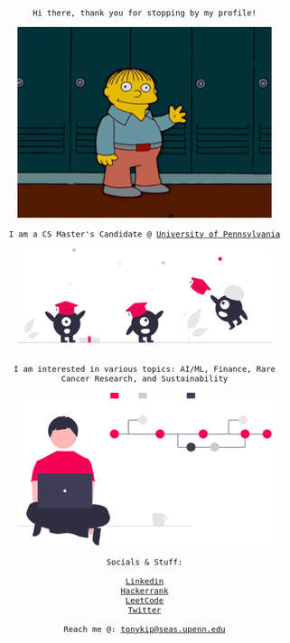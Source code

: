 <p align="center">
  </br>
      <samp>Hi there, thank you for stopping by my profile!</samp>
  </br>
  <samp>
    </br>
      <img src="assets/wav.gif" width="450px"> 
    <br/>
     </br>
      I am a CS Master's Candidate @ <a href=https://gradadm.seas.upenn.edu/masters/computer-and-information-technology-mcit-online/ target="blank">University of Pennsylvania</a>
    <br/>
    </br>
      <img src="assets/col.svg" width="450px"> 
    </br>
  <br/>
  </br>
      I am interested in various topics: AI/ML, Finance, Rare Cancer Research, and Sustainability
  </samp>
  <br/>
  </div>
    </br>
      <img src="assets/vc.svg" width="450px">
    <br/>
  <samp></br> Socials & Stuff: <br/></samp>
  </br>
    <a href="https://www.linkedin.com/in/peppys/" target="blank"><samp>Linkedin</samp></a>
  </br>
    <a href="https://www.hackerrank.com/tonykip" target="blank"><samp>Hackerrank</samp></a>
  </br>
    <a href="https://leetcode.com/tonykipkemboi/" target="blank"><samp>LeetCode</samp></a>
  </br>
    <a href="https://twitter.com/Tonykip92" target="blank"><samp>Twitter</samp></a>
  </br>
  <samp>
  </br>
      Reach me @: <a href=mailto:tonykip@seas.upenn.edu target="blank">tonykip@seas.upenn.edu</a>
  <br/>
  </samp>
</p>
